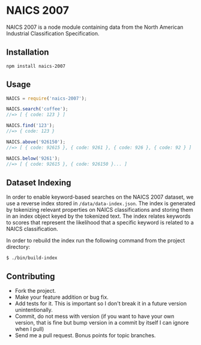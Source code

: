 NAICS 2007
==========

NAICS 2007 is a node module containing data from the North American Industrial Classification Specification.

## Installation

```shell
npm install naics-2007
```

## Usage

```javascript
NAICS = require('naics-2007');

NAICS.search('coffee');
//=> [ { code: 123 } ]

NAICS.find('123');
//=> { code: 123 }

NAICS.above('926150');
//=> [ { code: 92615 }, { code: 9261 }, { code: 926 }, { code: 92 } ]

NAICS.below('9261');
//=> [ { code: 92615 }, { code: 926150 }... ]
```

## Dataset Indexing

In order to enable keyword-based searches on the NAICS 2007 dataset, we use a reverse index stored in ``/data/data-index.json``. The index is generated by tokenizing relevant properties on NAICS classifications and storing them in an index object keyed by the tokenized text. The index relates keywords to scores that represent the likelihood that a specific keyword is related to a NAICS classification.

In order to rebuild the index run the following command from the project directory:

```shell
$ ./bin/build-index
```

## Contributing

* Fork the project.
* Make your feature addition or bug fix.
* Add tests for it. This is important so I don't break it in a future version unintentionally.
* Commit, do not mess with version (if you want to have your own version, that is fine but bump version in a commit by itself I can ignore when I pull)
* Send me a pull request. Bonus points for topic branches.
